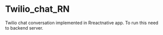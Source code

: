 # Twilio_chat_RN
Twilio chat conversation implemented in Rreactnative app. To run this need to backend server.
